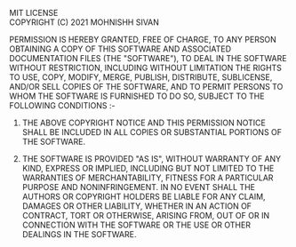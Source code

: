 MIT LICENSE<br />
COPYRIGHT (C) 2021 MOHNISHH SIVAN

PERMISSION IS HEREBY GRANTED, FREE OF CHARGE, TO ANY PERSON OBTAINING A COPY OF THIS SOFTWARE AND ASSOCIATED DOCUMENTATION FILES (THE "SOFTWARE"), TO DEAL IN THE 
SOFTWARE WITHOUT RESTRICTION, INCLUDING WITHOUT LIMITATION THE RIGHTS TO USE, COPY, MODIFY, MERGE, PUBLISH, DISTRIBUTE, SUBLICENSE, AND/OR SELL COPIES OF THE 
SOFTWARE, AND TO PERMIT PERSONS TO WHOM THE SOFTWARE IS FURNISHED TO DO SO, SUBJECT TO THE FOLLOWING CONDITIONS :-

1. THE ABOVE COPYRIGHT NOTICE AND THIS PERMISSION NOTICE SHALL BE INCLUDED IN ALL COPIES OR SUBSTANTIAL PORTIONS OF THE SOFTWARE.

2. THE SOFTWARE IS PROVIDED "AS IS", WITHOUT WARRANTY OF ANY KIND, EXPRESS OR IMPLIED, INCLUDING BUT NOT LIMITED TO THE WARRANTIES OF MERCHANTABILITY, FITNESS FOR A 
PARTICULAR PURPOSE AND NONINFRINGEMENT. IN NO EVENT SHALL THE AUTHORS OR COPYRIGHT HOLDERS BE LIABLE FOR ANY CLAIM, DAMAGES OR OTHER LIABILITY, WHETHER IN AN ACTION 
OF CONTRACT, TORT OR OTHERWISE, ARISING FROM, OUT OF OR IN CONNECTION WITH THE SOFTWARE OR THE USE OR OTHER DEALINGS IN THE SOFTWARE.


